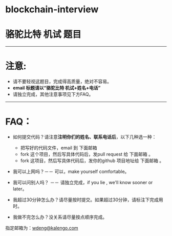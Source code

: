 # blockchain-interview
# 骆驼比特 机试 题目

------
# 注意:
   

 - 请不要轻视这题目，完成得高质量，绝对不容易。
 - **email 标题请以“骆驼比特 机试+姓名+电话”**
 - 请独立完成，其他注意事项见下方FAQ。

------   

# FAQ：

 - 如何提交代码？请注意**注明你们的姓名、联系电话后**，以下几种选一种：
     - 把写好的代码文件，email 到 下面邮箱 
     - fork 这个项目，然后写具体代码后，发pull request 给 下面邮箱 。
     - fork 这项目，然后写具体代码后，发你的github 项目地址给 下面邮箱 。

 - 我可以上网吗？－－ 可以，make yourself comfortable。
 - 我可以问别人吗？ －－ 请独立完成，if you lie , we'll know sooner or later。
 - 我超过30分钟怎么办？请尽量按时提交。如果超过30分钟，请标注下完成用时。
 - 我做不完怎么办？没关系请尽量按点顺序完成。
 
指定邮箱为：wdeng@kalengo.com
